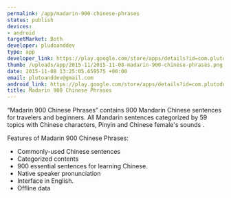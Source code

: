 ```yaml
--- 
permalink: /app/madarin-900-chinese-phrases
status: publish
devices: 
- android
targetMarket: Both
developer: pludoanddev
type: app
developer_link: https://play.google.com/store/apps/details?id=com.plutodev.chinesephrases
thumb: /uploads/app/2015-11/2015-11-08-madarin-900-chinese-phrases.png
date: 2015-11-08 13:25:05.659575 +00:00
email: plutoanddev@gmail.com
android_link: https://play.google.com/store/apps/details?id=com.plutodev.chinesephrases
title: Madarin 900 Chinese Phrases
---
```


“Madarin 900 Chinese Phrases” contains 900 Mandarin Chinese sentences for travelers and beginners. All Mandarin sentences categorized by 59 topics with Chinese characters, Pinyin and Chinese female's sounds .

Features of Madarin 900 Chinese Phrases:
- Commonly-used Chinese sentences
- Categorized contents
- 900 essential sentences for learning Chinese.
- Native speaker pronunciation
- Interface in English.
- Offline data
